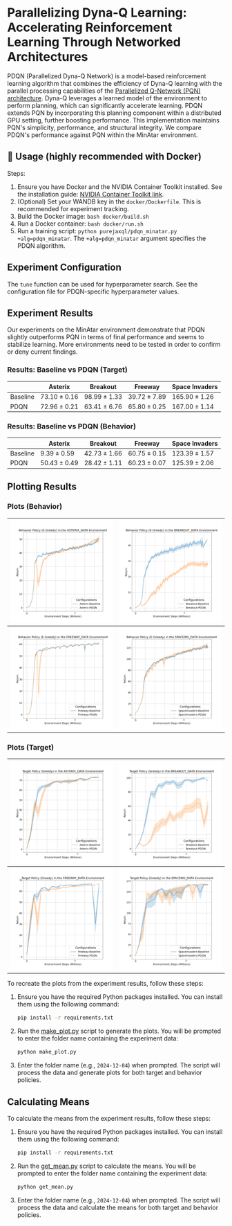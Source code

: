 # Parallelizing Dyna-Q Learning: Accelerating Reinforcement Learning Through Networked Architectures

PDQN (Parallelized Dyna-Q Network) is a model-based reinforcement learning algorithm that combines the efficiency of Dyna-Q learning with the parallel processing capabilities of the [Parallelized Q-Network (PQN) architecture](https://arxiv.org/abs/2407.04811).  Dyna-Q leverages a learned model of the environment to perform planning, which can significantly accelerate learning. PDQN extends PQN by incorporating this planning component within a distributed GPU setting, further boosting performance.  This implementation maintains PQN's simplicity, performance, and structural integrity.  We compare PDQN's performance against PQN within the MinAtar environment.

## 🚀 Usage (highly recommended with Docker)

Steps:

1. Ensure you have Docker and the NVIDIA Container Toolkit installed.  See the installation guide: [NVIDIA Container Toolkit link](https://docs.nvidia.com/datacenter/cloud-native/container-toolkit/latest/install-guide.html).
2. (Optional) Set your WANDB key in the `docker/Dockerfile`.  This is recommended for experiment tracking.
3. Build the Docker image: `bash docker/build.sh`
4. Run a Docker container: `bash docker/run.sh`
5. Run a training script: `python purejaxql/pdqn_minatar.py +alg=pdqn_minatar`.  The `+alg=pdqn_minatar` argument specifies the PDQN algorithm.

## Experiment Configuration

The `tune` function can be used for hyperparameter search.  See the configuration file for PDQN-specific hyperparameter values.

## Experiment Results

Our experiments on the MinAtar environment demonstrate that PDQN slightly outperforms PQN in terms of final performance and seems to stabilize learning. More environments need to be tested in order to confirm or deny current findings.

### Results: Baseline vs PDQN (Target)

|            | Asterix         | Breakout        | Freeway         | Space Invaders  |
|------------|-----------------|-----------------|-----------------|-----------------|
| Baseline   | 73.10 ± 0.16    | 98.99 ± 1.33    | 39.72 ± 7.89    | 165.90 ± 1.26   |
| PDQN       | 72.96 ± 0.21    | 63.41 ± 6.76    | 65.80 ± 0.25    | 167.00 ± 1.14   |

### Results: Baseline vs PDQN (Behavior)

|            | Asterix         | Breakout        | Freeway         | Space Invaders  |
|------------|-----------------|-----------------|-----------------|-----------------|
| Baseline   | 9.39 ± 0.59     | 42.73 ± 1.66    | 60.75 ± 0.15    | 123.39 ± 1.57   |
| PDQN       | 50.43 ± 0.49    | 28.42 ± 1.11    | 60.23 ± 0.07    | 125.39 ± 2.06   |

## Plotting Results

### Plots (Behavior)

| ![Asterix Plot](plots/asterix_behaviour.png) | ![Breakout Plot](plots/breakout_behaviour.png) |
|----------------------------------------------|-----------------------------------------------|
| ![Freeway Plot](plots/freeway_behaviour.png) | ![Space Invaders Plot](plots/spaceinv_behaviour.png) |

### Plots (Target)

| ![Asterix Plot](plots/asterix_target.png) | ![Breakout Plot](plots/breakout_target.png) |
|-------------------------------------------|--------------------------------------------|
| ![Freeway Plot](plots/freeway_target.png) | ![Space Invaders Plot](plots/spaceinv_target.png) |

To recreate the plots from the experiment results, follow these steps:

1. Ensure you have the required Python packages installed. You can install them using the following command:
    ```sh
    pip install -r requirements.txt
    ```

2. Run the [make_plot.py](http://_vscodecontentref_/1) script to generate the plots. You will be prompted to enter the folder name containing the experiment data:
    ```sh
    python make_plot.py
    ```

3. Enter the folder name (e.g., `2024-12-04`) when prompted. The script will process the data and generate plots for both target and behavior policies.

## Calculating Means

To calculate the means from the experiment results, follow these steps:

1. Ensure you have the required Python packages installed. You can install them using the following command:
    ```sh
    pip install -r requirements.txt
    ```

2. Run the [get_mean.py](http://_vscodecontentref_/2) script to calculate the means. You will be prompted to enter the folder name containing the experiment data:
    ```sh
    python get_mean.py
    ```

3. Enter the folder name (e.g., `2024-12-04`) when prompted. The script will process the data and calculate the means for both target and behavior policies.